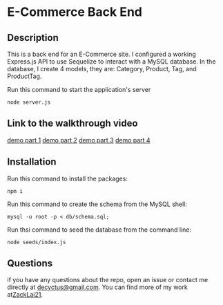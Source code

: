 # E-Commerce Back End

## Description
This is a back end for an E-Commerce site. I configured a working Express.js API to use Sequelize to interact with a MySQL database. In the database, I create 4 models, they are: Category, Product, Tag, and ProductTag.

Run this command to start the application's server
~~~
node server.js
~~~

## Link to the walkthrough video
[demo part 1](https://drive.google.com/file/d/1H_4Uyl15B0FuHPxRd4MtXD5sZDC5JGDP/view?usp=sharing)
[demo part 2](https://drive.google.com/file/d/1J3BLvyqFI2fhT4x9xNv49kaTTr_gMtzq/view?usp=sharing)
[demo part 3](https://drive.google.com/file/d/1GEgnYD_dgxFLzE4nsaFuwURunSJRWrrH/view?usp=sharing)
[demo part 4](https://drive.google.com/file/d/1mu1iiU-cRKYVSVDEtM7GUFHPnn0aC184/view?usp=sharing)

## Installation
Run this command to install the packages:
~~~
npm i
~~~

Run this command to create the schema from the MySQL shell:
~~~
mysql -u root -p < db/schema.sql;
~~~

Run thsi command to seed the database from the command line:
~~~
node seeds/index.js
~~~


## Questions
if you have any questions about the repo, open an issue or contact me directly at [decyctus@gmail.com](decyctus@gmail.com). You can find more of my work at[ZackLai21](https://github.com/ZackLai21).
